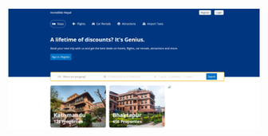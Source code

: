![Alt Homepage](https://github.com/HritikDiyundi/NepalTourism/blob/main/Monica_2024-01-06_15-34-40.png)


